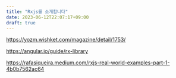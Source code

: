 ```yaml
---
title: "Rxjs를 소개합니다"
date: 2023-06-12T22:07:17+09:00
draft: true
---
```


https://yozm.wishket.com/magazine/detail/1753/

https://angular.io/guide/rx-library

https://rafasiqueira.medium.com/rxjs-real-world-examples-part-1-4b0b7562ac64
